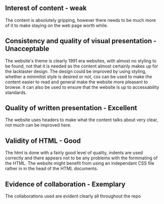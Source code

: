 Interest of content - weak
-----------------------------
  The content is absolutely gripping, however there needs to be much more of it to make staying on the web page worth while.
  
Consistency and quality of visual presentation - Unacceptable
--------------------------------------------------------------
  The website's theme is clearly 1991 era websites, with almost no styling to be found, not that it is needed as the content almost certainly makes up for the lacklaster design.
  The design could be improved by using styling, whether a minimilist style is desired or not, css can be used to make the content easier to read and general make the website more pleasant to browse. it can also be used to ensure that the website is up to accessability standards.
  
Quality of written presentation - Excellent
-------------------------------------------------
  The website uses headers to make what the content talks about very clear, not much can be improved here.
  
Validity of HTML - Good
--------------------------
  The html is done with a fairly good level of quality, indents are used correctly and there appears not to be any problems with the formmating of the HTML. The website might benefit from using an independant CSS file rather in in the head of the HTML documents.
  
Evidence of collaboration - Exemplary
---------------------------------------
  The collaborations used are evident clearly all throughout the repo
  
